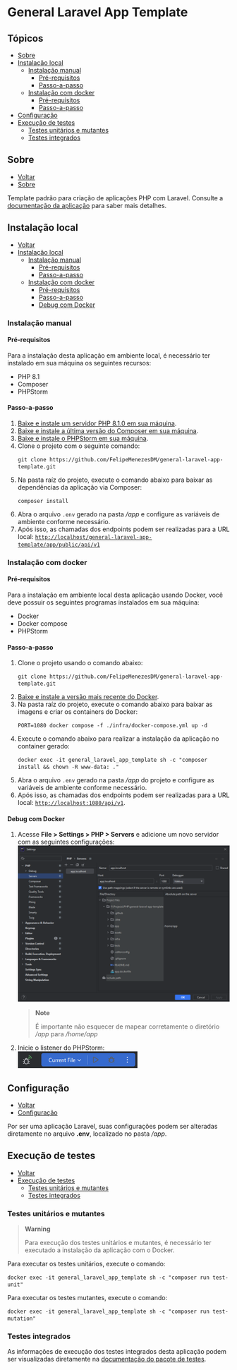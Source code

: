 # General Laravel App Template
## Tópicos
- [Sobre](#sobre)
- [Instalação local](#instalação-local)
    - [Instalação manual](#instalação-manual)
        - [Pré-requisitos](#pré-requisitos)
        - [Passo-a-passo](#passo-a-passo)
    - [Instalação com docker](#instalação-com-docker)
        - [Pré-requisitos](#pré-requisitos-1)
        - [Passo-a-passo](#passo-a-passo-1)
- [Configuração](#configuração)
- [Execução de testes](#execução-de-testes)
    - [Testes unitários e mutantes](#testes-unitários-e-mutantes)
    - [Testes integrados](#testes-integrados)

## Sobre
- [Voltar](#tópicos)
- [Sobre](#sobre)

Template padrão para criação de aplicações PHP com Laravel. Consulte a [documentação da aplicação](./app/README.md) para saber mais detalhes.

## Instalação local
- [Voltar](#tópicos)
- [Instalação local](#instalação-local)
    - [Instalação manual](#instalação-manual)
        - [Pré-requisitos](#pré-requisitos)
        - [Passo-a-passo](#passo-a-passo)
    - [Instalação com docker](#instalação-com-docker)
        - [Pré-requisitos](#pré-requisitos-1)
        - [Passo-a-passo](#passo-a-passo-1)
        - [Debug com Docker](#debug-com-docker)

### Instalação manual
#### Pré-requisitos
Para a instalação desta aplicação em ambiente local, é necessário ter instalado em sua máquina os seguintes recursos:
- PHP 8.1
- Composer
- PHPStorm

#### Passo-a-passo
1. [Baixe e instale um servidor PHP 8.1.0 em sua máquina](https://www.apachefriends.org/pt_br/index.html).
2. [Baixe e instale a última versão do Composer em sua máquina](https://getcomposer.org/download/).
3. [Baixe e instale o PHPStorm em sua máquina](https://www.jetbrains.com/pt-br/phpstorm/download/#section=windows).
4. Clone o projeto com o seguinte comando:
   ```
   git clone https://github.com/FelipeMenezesDM/general-laravel-app-template.git
   ```
5. Na pasta raíz do projeto, execute o comando abaixo para baixar as dependências da aplicação via Composer:
   ```
   composer install
   ```
6. Abra o arquivo `.env` gerado na pasta _/app_ e configure as variáveis de ambiente conforme necessário.
7. Após isso, as chamadas dos endpoints podem ser realizadas para a URL local: [``http://localhost/general-laravel-app-template/app/public/api/v1``](http://localhost/general-laravel-app-template/app/public/api/v1)

### Instalação com docker
#### Pré-requisitos
Para a instalação em ambiente local desta aplicação usando Docker, você deve possuir os seguintes programas instalados em sua máquina:

- Docker
- Docker compose
- PHPStorm

#### Passo-a-passo
1. Clone o projeto usando o comando abaixo:
   ```
   git clone https://github.com/FelipeMenezesDM/general-laravel-app-template.git
   ```
2. [Baixe e instale a versão mais recente do Docker](https://docs.docker.com/desktop/install/windows-install/).
3. Na pasta raíz do projeto, execute o comando abaixo para baixar as imagens e criar os containers do Docker:
   ```
   PORT=1080 docker compose -f ./infra/docker-compose.yml up -d
   ```
4. Execute o comando abaixo para realizar a instalação da aplicação no container gerado:
   ```
   docker exec -it general_laravel_app_template sh -c "composer install && chown -R www-data: ."
   ```
5. Abra o arquivo `.env` gerado na pasta _/app_ do projeto e configure as variáveis de ambiente conforme necessário.
6. Após isso, as chamadas dos endpoints podem ser realizadas para a URL local: [``http://localhost:1080/api/v1``](http://localhost:1080/api/v1).

#### Debug com Docker
1. Acesse **File > Settings > PHP > Servers** e adicione um novo servidor com as seguintes configurações:<br>
   ![](./assets/phpstorm-debug-docker.png)<br>
   > **Note**
   > 
   > É importante não esquecer de mapear corretamente o diretório _/app_ para _/home/app_
2. Inicie o listener do PHPStorm:<br>
   ![](./assets/phpstorm-debug-start.png)

## Configuração
- [Voltar](#tópicos)
- [Configuração](#configuração)

Por ser uma aplicação Laravel, suas configurações podem ser alteradas diretamente no arquivo **.env**, localizado no pasta _/app_.

## Execução de testes
- [Voltar](#tópicos)
- [Execução de testes](#execução-de-testes)
    - [Testes unitários e mutantes](#testes-unitários-e-mutantes)
    - [Testes integrados](#testes-integrados)

### Testes unitários e mutantes
> **Warning**
> 
> Para execução dos testes unitários e mutantes, é necessário ter executado a instalação da aplicação com o Docker.

Para executar os testes unitários, execute o comando:
```
docker exec -it general_laravel_app_template sh -c "composer run test-unit"
```

Para executar os testes mutantes, execute o comando:
```
docker exec -it general_laravel_app_template sh -c "composer run test-mutation"
```

### Testes integrados
As informações de execução dos testes integrados desta aplicação podem ser visualizadas diretamente na [documentação do pacote de testes](./tests/README.md).
